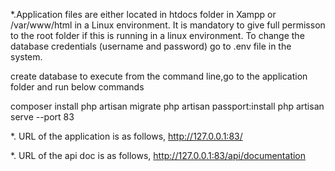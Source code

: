 *.Application files are either located in htdocs folder in Xampp or /var/www/html in a Linux environment. It is mandatory to give full permisson to the root folder if this is running in a linux environment. To change the database credentials (username and password) go to .env file in the system.

create database
to execute from the command line,go to the application folder and run below commands

composer install
php artisan migrate
php artisan passport:install 
php artisan serve --port 83

*. URL of the application is as follows, http://127.0.0.1:83/

*. URL of the api doc is as follows, http://127.0.0.1:83/api/documentation

